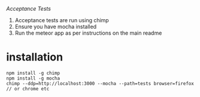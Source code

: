 *Acceptance Tests*

1. Acceptance tests are run using chimp
2. Ensure you have mocha installed
3. Run the meteor app as per instructions on the main readme


# installation

    npm install -g chimp
    npm install -g mocha
    chimp --ddp=http://localhost:3000 --mocha --path=tests browser=firefox // or chrome etc
